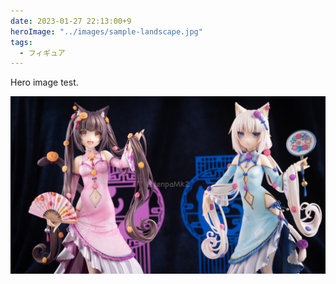 ```yaml
---
date: 2023-01-27 22:13:00+9
heroImage: "../images/sample-landscape.jpg"
tags:
  - フィギュア
---
```


Hero image test.

![landscape](../images/sample-landscape.jpg)

